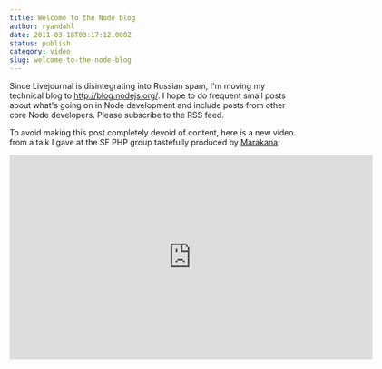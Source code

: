 ```yaml
---
title: Welcome to the Node blog
author: ryandahl
date: 2011-03-18T03:17:12.000Z
status: publish
category: video
slug: welcome-to-the-node-blog
---
```

Since Livejournal is disintegrating into Russian spam, I'm moving my technical blog to http://blog.nodejs.org/. I hope to do frequent small posts about what's going on in Node development and include posts from other core Node developers. Please subscribe to the RSS feed.

To avoid making this post completely devoid of content, here is a new video from a talk I gave at the SF PHP group tastefully produced by <A href="http://marakana.com/forums/java/general/278.html">Marakana</a>:
<iframe width="640" height="360"
src="http://www.youtube.com/embed/jo_B4LTHi3I" frameborder="0"
allowfullscreen></iframe>
